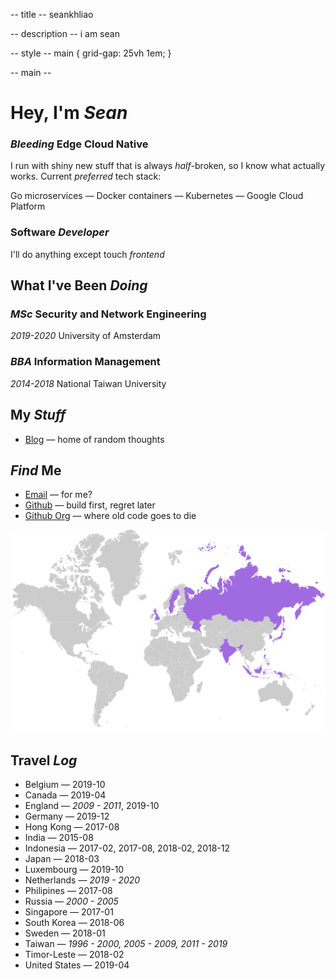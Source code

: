 -- title --
seankhliao

-- description --
i am sean

-- style --
main {
grid-gap: 25vh 1em;
}

-- main --

# Hey, I'm _Sean_

### _Bleeding_ Edge Cloud Native

I run with shiny new stuff that is always _half_-broken,
so I know what actually works.
Current _preferred_ tech stack:

Go microservices — Docker containers — Kubernetes — Google Cloud Platform

### Software _Developer_

I'll do anything except touch _frontend_

## What I've Been _Doing_

### _MSc_ Security and Network Engineering

_2019-2020_ University of Amsterdam

### _BBA_ Information Management

_2014-2018_ National Taiwan University

## My _Stuff_

- [Blog](/blog) — home of random thoughts

## _Find_ Me

- [Email](mailto:sean@seankhliao.com) — for me?
- [Github](https://github.com/seankhliao) — build first, regret later
- [Github Org](https://github.com/erred) — where old code goes to die

<picture>
  <source srcset="/map.webp" type="image/webp" />
  <img src="/map.png" alt="map of countries I've visited" />
</picture>

## Travel _Log_

- Belgium — 2019-10
- Canada — 2019-04
- England — _2009 - 2011_, 2019-10
- Germany — 2019-12
- Hong Kong — 2017-08
- India — 2015-08
- Indonesia — 2017-02, 2017-08, 2018-02, 2018-12
- Japan — 2018-03
- Luxembourg — 2019-10
- Netherlands — _2019 - 2020_
- Philipines — 2017-08
- Russia — _2000 - 2005_
- Singapore — 2017-01
- South Korea — 2018-06
- Sweden — 2018-01
- Taiwan — _1996 - 2000, 2005 - 2009, 2011 - 2019_
- Timor-Leste — 2018-02
- United States — 2019-04
